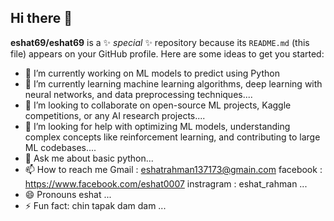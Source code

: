 ## Hi there 👋
**eshat69/eshat69** is a ✨ _special_ ✨ repository because its `README.md` (this file) appears on your GitHub profile.
Here are some ideas to get you started:

- 🔭 I’m currently working on ML models to predict using Python
- 🌱 I’m currently learning machine learning algorithms, deep learning with neural networks, and data preprocessing techniques....
- 👯 I’m looking to collaborate on open-source ML projects, Kaggle competitions, or any AI research projects....
- 🤔 I’m looking for help with optimizing ML models, understanding complex concepts like reinforcement learning, and contributing to large ML codebases....
- 💬 Ask me about basic python...
- 📫 How to reach me Gmail : eshatrahman137173@gmain.com  facebook : https://www.facebook.com/eshat0007 instragram : eshat_rahman ...
- 😄 Pronouns eshat ...
- ⚡ Fun fact: chin tapak dam dam  ...

